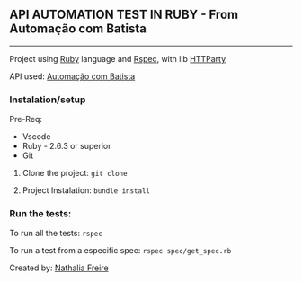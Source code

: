 ## API AUTOMATION TEST IN RUBY - From Automação com Batista
--------

Project using [Ruby](https://github.com/ruby/ruby) language and [Rspec](https://github.com/rspec/rspec), with lib [HTTParty](https://github.com/jnunemaker/httparty)

API used: [Automação com Batista](https://automacaocombatista.herokuapp.com/apibatista/sobre_api)

### Instalation/setup

Pre-Req:
- Vscode
- Ruby - 2.6.3 or superior
- Git

1. Clone the project:
```git clone```

2. Project Instalation:
 ```bundle install```

### Run the tests:

To run all the tests:
```rspec```

To run a test from a especific spec:
```rspec spec/get_spec.rb```

Created by: [Nathalia Freire](https://github.com/nathaliaifurita)
